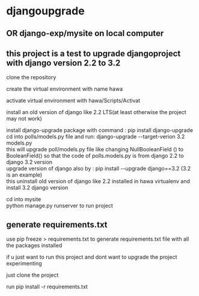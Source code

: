 # djangoupgrade

## OR django-exp/mysite on local computer

## this project is a test to upgrade djangoproject with django version 2.2 to 3.2


clone the repository<br/>



create the virtual environment with name hawa<br/>



activate virtual environment with hawa/Scripts/Activat<br/>

install an old version of django like 2.2 LTS(at least otherwise the project may not work)<br/>

install django-upgrade package with command : pip install django-upgrade<br/>
cd into polls/models.py file and run: django-upgrade --target-verion 3.2 models.py<br/>
this will upgrade poll/models.py file like changing NullBooleanField () to BooleanField() so that the code of polls.models.py is from django 2.2 to django 3.2 version<br/>
upgrade version of django also by : pip install --upgrade django==3.2 (3.2 is an example)<br/>
this uninstall old version of django like 2.2 installed in hawa virtualenv and install 3.2 django version<br/>

cd into mysite<br/>
python manage.py runserver to run project<br/>

## generate requirements.txt
use pip freeze > requirements.txt to generate requirements.txt file with all the packages installed<br/>

if u just want to run this project and dont want to upgrade the project experimenting<br/>

just clone the project<br/>

run pip install -r requirements.txt<br/>
